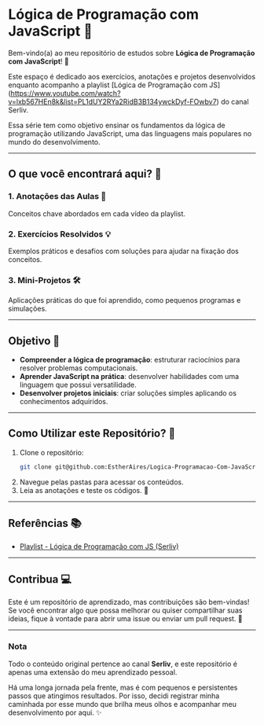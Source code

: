 # Lógica de Programação com JavaScript 🚀

Bem-vindo(a) ao meu repositório de estudos sobre **Lógica de Programação com JavaScript**! 🎉 

Este espaço é dedicado aos exercícios, anotações e projetos desenvolvidos enquanto acompanho a playlist [Lógica de Programação com JS] (https://www.youtube.com/watch?v=lxb567HEn8k&list=PL1dUY2RYa2RidB3B134ywckDyf-FOwbv7) do canal Serliv.

Essa série tem como objetivo ensinar os fundamentos da lógica de programação utilizando JavaScript, uma das linguagens mais populares no mundo do desenvolvimento.

---

## O que você encontrará aqui? 📂

### 1. **Anotações das Aulas** 📝  
Conceitos chave abordados em cada vídeo da playlist.

### 2. **Exercícios Resolvidos** 💡  
Exemplos práticos e desafios com soluções para ajudar na fixação dos conceitos.

### 3. **Mini-Projetos** 🛠️  
Aplicações práticas do que foi aprendido, como pequenos programas e simulações.

---

## Objetivo 🎯

- **Compreender a lógica de programação**: estruturar raciocínios para resolver problemas computacionais.
- **Aprender JavaScript na prática**: desenvolver habilidades com uma linguagem que possui versatilidade.
- **Desenvolver projetos iniciais**: criar soluções simples aplicando os conhecimentos adquiridos.

---

## Como Utilizar este Repositório? 📖

1. Clone o repositório:
   ```bash
   git clone git@github.com:EstherAires/Logica-Programacao-Com-JavaScript.git
   ```
2. Navegue pelas pastas para acessar os conteúdos.
3. Leia as anotações e teste os códigos. 🚀

---

## Referências 📚

- [Playlist - Lógica de Programação com JS (Serliv)](https://www.youtube.com/watch?v=lxb567HEn8k&list=PL1dUY2RYa2RidB3B134ywckDyf-FOwbv7)

---

## Contribua 💻

Este é um repositório de aprendizado, mas contribuições são bem-vindas! Se você encontrar algo que possa melhorar ou quiser compartilhar suas ideias, fique à vontade para abrir uma issue ou enviar um pull request. 🌟

---

### **Nota**  
Todo o conteúdo original pertence ao canal **Serliv**, e este repositório é apenas uma extensão do meu aprendizado pessoal. 

Há uma longa jornada pela frente, mas é com pequenos e persistentes passos que atingimos resultados. Por isso, decidi registrar minha caminhada por esse mundo que brilha meus olhos e acompanhar meu desenvolvimento por aqui. ✨